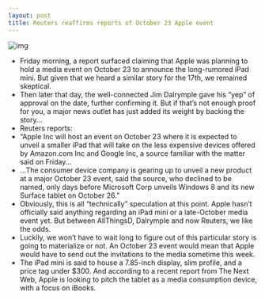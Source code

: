 ```yaml
---
layout: post
title: Reuters reaffirms reports of October 23 Apple event
---
```

![img](http://media.idownloadblog.com/wp-content/uploads/2012/10/iPad-mini-mockup-wretch.cc-003.jpg)
* Friday morning, a report surfaced claiming that Apple was planning to hold a media event on October 23 to announce the long-rumored iPad mini. But given that we heard a similar story for the 17th, we remained skeptical.
* Then later that day, the well-connected Jim Dalrymple gave his “yep” of approval on the date, further confirming it. But if that’s not enough proof for you, a major news outlet has just added its weight by backing the story…
* Reuters reports:
* “Apple Inc will host an event on October 23 where it is expected to unveil a smaller iPad that will take on the less expensive devices offered by Amazon.com Inc and Google Inc, a source familiar with the matter said on Friday…
* …The consumer device company is gearing up to unveil a new product at a major October 23 event, said the source, who declined to be named, only days before Microsoft Corp unveils Windows 8 and its new Surface tablet on October 26.”
* Obviously, this is all “technically” speculation at this point. Apple hasn’t officially said anything regarding an iPad mini or a late-October media event yet. But between AllThingsD, Dalrymple and now Reuters, we like the odds.
* Luckily, we won’t have to wait long to figure out of this particular story is going to materialize or not. An October 23 event would mean that Apple would have to send out the invitations to the media sometime this week.
* The iPad mini is said to house a 7.85-inch display, slim profile, and a price tag under $300. And according to a recent report from The Next Web, Apple is looking to pitch the tablet as a media consumption device, with a focus on iBooks.

